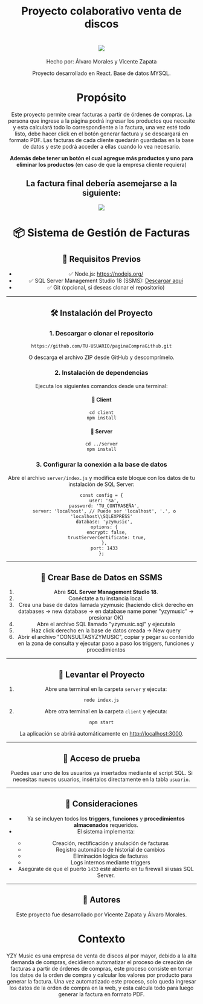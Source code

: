 <h1 align="center">Proyecto colaborativo venta de discos</h1>
<h1 align="center">
    <img src="https://github.com/asapHallvaror/paginaCompraGithub/assets/128053015/ff69859c-7cf7-4c4e-819d-06ff1eca742e"/>
</h1>
<p align="center">Hecho por: Álvaro Morales y Vicente Zapata</p>
<p align="center">Proyecto desarrollado en React. Base de datos MYSQL.</p>
<div align="center">
    
  <h1>Propósito</h1>
  <p>Este proyecto permite crear facturas a partir de órdenes de compras. La persona que ingrese a la página podrá ingresar los productos que necesite y esta calculará todo lo correspondiente a la factura, una vez esté todo listo, debe hacer click en el botón generar factura y se descargará en formato PDF. Las facturas de cada cliente quedarán guardadas en la base de datos y este podrá acceder a ellas cuando lo vea necesario.</p>
  <p><strong>Además debe tener un botón el cual agregue más productos y uno para eliminar los productos</strong> (en caso de que la empresa cliente requiera)</p>
  <h2>La factura final debería asemejarse a la siguiente:</h2>
  <img src="https://github.com/asapHallvaror/paginaCompraGithub/assets/128053015/a53f6baf-9e63-40ad-8295-96946b53fda8" />
  
<h1>📦 Sistema de Gestión de Facturas</h1>

<h2>🧰 Requisitos Previos</h2>
<ul>
  <li>✅ Node.js: <a href="https://nodejs.org/">https://nodejs.org/</a></li>
  <li>✅ SQL Server Management Studio 18 (SSMS): <a href="https://learn.microsoft.com/es-es/sql/ssms/download-sql-server-management-studio-ssms">Descargar aquí</a></li>
  <li>✅ Git (opcional, si deseas clonar el repositorio)</li>
</ul>

<hr />

<h2>🛠️ Instalación del Proyecto</h2>

<h3>1. Descargar o clonar el repositorio</h3>
<pre><code>https://github.com/TU-USUARIO/paginaCompraGithub.git</code></pre>
<p>O descarga el archivo ZIP desde GitHub y descomprímelo.</p>

<h3>2. Instalación de dependencias</h3>
<p>Ejecuta los siguientes comandos desde una terminal:</p>

<h4>📁 Client</h4>
<pre><code>cd client
npm install</code></pre>

<h4>📁 Server</h4>
<pre><code>cd ../server
npm install</code></pre>

<h3>3. Configurar la conexión a la base de datos</h3>
<p>Abre el archivo <code>server/index.js</code> y modifica este bloque con los datos de tu instalación de SQL Server:</p>

<pre><code>const config = {
  user: 'sa',
  password: 'TU_CONTRASEÑA',
  server: 'localhost', // Puede ser 'localhost', '.', o 'localhost\\SQLEXPRESS'
  database: 'yzymusic',
  options: {
    encrypt: false,
    trustServerCertificate: true,
  },
  port: 1433
};
</code></pre>

<hr />

<h2>🧩 Crear Base de Datos en SSMS</h2>
<ol>
  <li>Abre <strong>SQL Server Management Studio 18</strong>.</li>
  <li>Conéctate a tu instancia local.</li>
  <li>Crea una base de datos llamada yzymusic (haciendo click derecho en databases -> new database -> en database name poner "yzymusic" -> presionar OK)</li>
  <li>Abre el archivo SQL llamado "yzymusic.sql" y ejecutalo</li>
  <li>Haz click derecho en la base de datos creada -> New query</li>
  <li>Abrir el archivo "CONSULTASYZYMUSIC", copiar y pegar su contenido en la zona de consulta y ejecutar paso a paso los triggers, funciones y procedimientos</li>

</ol>

<hr />

<h2>🚀 Levantar el Proyecto</h2>
<ol>
  <li>Abre una terminal en la carpeta <code>server</code> y ejecuta:</li>
</ol>
<pre><code>node index.js</code></pre>

<ol start="2">
  <li>Abre otra terminal en la carpeta <code>client</code> y ejecuta:</li>
</ol>
<pre><code>npm start</code></pre>

<p>La aplicación se abrirá automáticamente en <a href="http://localhost:3000" target="_blank">http://localhost:3000</a>.</p>

<hr />

<h2>🧪 Acceso de prueba</h2>
<p>Puedes usar uno de los usuarios ya insertados mediante el script SQL. Si necesitas nuevos usuarios, insértalos directamente en la tabla <code>usuario</code>.</p>

<hr />

<h2>📌 Consideraciones</h2>
<ul>
  <li>Ya se incluyen todos los <strong>triggers</strong>, <strong>funciones</strong> y <strong>procedimientos almacenados</strong> requeridos.</li>
  <li>El sistema implementa:</li>
  <ul>
    <li>Creación, rectificación y anulación de facturas</li>
    <li>Registro automático de historial de cambios</li>
    <li>Eliminación lógica de facturas</li>
    <li>Logs internos mediante triggers</li>
  </ul>
  <li>Asegúrate de que el puerto <code>1433</code> esté abierto en tu firewall si usas SQL Server.</li>
</ul>

<hr />

<h2>🤝 Autores</h2>
<p>Este proyecto fue desarrollado por Vicente Zapata y Álvaro Morales.</p>

  
  
  <h1>Contexto</h1>
  <p>YZY Music es una empresa de venta de discos al por mayor, debido a la alta demanda de compras, decidieron automatizar el proceso de creación de facturas a partir de órdenes de compras, este proceso consiste en tomar los datos de la orden de compra y calcular los valores por producto para generar la factura. Una vez automatizado este proceso, solo queda ingresar los datos de la orden de compra en la web, y esta calcula todo para luego generar la factura en formato PDF. </p>
  <p>
  <h1></h1>
</div>
